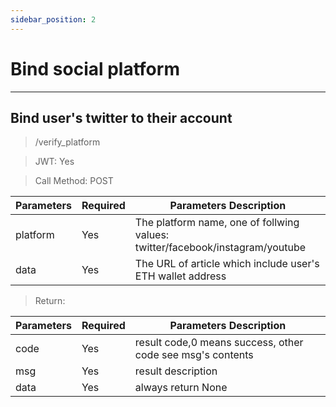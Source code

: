 ```yaml
---
sidebar_position: 2
---
```


# Bind social platform
___
## Bind user's twitter to their account
> /verify_platform

> JWT: Yes

> Call Method: POST



| Parameters  | Required |  Parameters Description|
| ------------- | ------------- |--------|
| platform  | Yes  |  The platform name, one of follwing values: twitter/facebook/instagram/youtube  |
| data  | Yes  |  The URL of article which include user's ETH wallet address  |

> Return:

| Parameters  | Required |  Parameters Description|
| ------------- | ------------- |--------|
| code  | Yes  |  result code,0 means success, other code see msg's contents  |
| msg  | Yes  | result description   |
| data  | Yes  | always return None |
